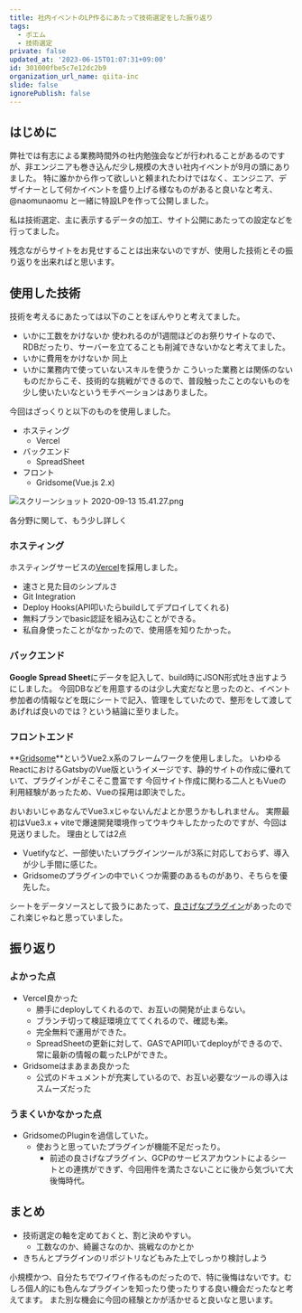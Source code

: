 ```yaml
---
title: 社内イベントのLP作るにあたって技術選定をした振り返り
tags:
  - ポエム
  - 技術選定
private: false
updated_at: '2023-06-15T01:07:31+09:00'
id: 301000fbe5c7e12dc2b9
organization_url_name: qiita-inc
slide: false
ignorePublish: false
---
```

## はじめに

弊社では有志による業務時間外の社内勉強会などが行われることがあるのですが、非エンジニアも巻き込んだ少し規模の大きい社内イベントが9月の頭にありました。
特に誰かから作って欲しいと頼まれたわけではなく、エンジニア、デザイナーとして何かイベントを盛り上げる様なものがあると良いなと考え、@naomunaomu と一緒に特設LPを作って公開しました。

私は技術選定、主に表示するデータの加工、サイト公開にあたっての設定などを行ってました。

残念ながらサイトをお見せすることは出来ないのですが、使用した技術とその振り返りを出来ればと思います。

## 使用した技術

技術を考えるにあたっては以下のことをぼんやりと考えてました。

- いかに工数をかけないか
使われるのが1週間ほどのお祭りサイトなので、RDBだったり、サーバーを立てることも削減できないかなと考えてました。
- いかに費用をかけないか
同上
- いかに業務内で使っていないスキルを使うか
こういった業務とは関係のないものだからこそ、技術的な挑戦ができるので、普段触ったことのないものを少し使いたいなというモチベーションはありました。

今回はざっくりと以下のものを使用しました。

- ホスティング
  - Vercel
- バックエンド
  - SpreadSheet
- フロント
  - Gridsome(Vue.js 2.x)

![スクリーンショット 2020-09-13 15.41.27.png](https://qiita-image-store.s3.ap-northeast-1.amazonaws.com/0/166596/f2ab6df9-ae3e-c010-f639-7d9a846a3561.png)

各分野に関して、もう少し詳しく

### ホスティング

ホスティングサービスの[Vercel](https://vercel.com/)を採用しました。

- 速さと見た目のシンプルさ
- Git Integration
- Deploy Hooks(API叩いたらbuildしてデプロイしてくれる)
- 無料プランでbasic認証を組み込むことができる。
- 私自身使ったことがなかったので、使用感を知りたかった。

### バックエンド

**Google Spread Sheet**にデータを記入して、build時にJSON形式吐き出すようにしました。
今回DBなどを用意するのは少し大変だなと思ったのと、イベント参加者の情報などを既にシートで記入、管理をしていたので、整形をして渡してあげれば良いのでは？という結論に至りました。

### フロントエンド

**[Gridsome](https://gridsome.org/)**というVue2.x系のフレームワークを使用しました。
いわゆるReactにおけるGatsbyのVue版というイメージです、静的サイトの作成に優れていて、プラグインがそこそこ豊富です
今回サイト作成に関わる二人ともVueの利用経験があったため、Vueの採用は即決でした。

おいおいじゃあなんでVue3.xじゃないんだよとか思うかもしれません。
実際最初はVue3.x + viteで爆速開発環境作ってウキウキしたかったのですが、今回は見送りました。
理由としては2点

- Vuetifyなど、一部使いたいプラグインツールが3系に対応しておらず、導入が少し手間に感じた。
- Gridsomeのプラグインの中でいくつか需要のあるものがあり、そちらを優先した。

シートをデータソースとして扱うにあたって、[良さげなプラグイン](https://gridsome.org/plugins/gridsome-source-google-sheets)があったのでこれ楽じゃねと思っていました。

## 振り返り

### よかった点

- Vercel良かった
  - 勝手にdeployしてくれるので、お互いの開発が止まらない。
  - ブランチ切って検証環境立ててくれるので、確認も楽。
  - 完全無料で運用ができた。
  - SpreadSheetの更新に対して、GASでAPI叩いてdeployができるので、常に最新の情報の載ったLPができた。
- Gridsomeはまあまあ良かった
  - 公式のドキュメントが充実しているので、お互い必要なツールの導入はスムーズだった

### うまくいかなかった点

- GridsomeのPluginを過信していた。
  - 使おうと思っていたプラグインが機能不足だったり。
    - 前述の良さげなプラグイン、GCPのサービスアカウントによるシートとの連携ができず、今回用件を満たさないことに後から気づいて大後悔時代。

## まとめ

- 技術選定の軸を定めておくと、割と決めやすい。
  - 工数なのか、綺麗さなのか、挑戦なのかとか
- きちんとプラグインのリポジトリなどもみた上でしっかり検討しよう

小規模かつ、自分たちでワイワイ作るものだったので、特に後悔はないです。むしろ個人的にも色んなプラグインを知ったり使ったりする良い機会だったなと考えてます。
また別な機会に今回の経験とかが活かせると良いなと思います。
